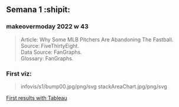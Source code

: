 ## Semana 1 :shipit:

### makeovermoday 2022 w 43 <br>
> Article: Why Some MLB Pitchers Are Abandoning The Fastball.<br>
> Source: FiveThirtyEight.<br>
> Data Source: FanGraphs.<br>
> Glossary: FanGraphs.<br>

### First viz:
> infovis/s1/bump00.jpg/png/svg
> stackAreaChart.jpg/png/svg

[First results with Tableau](https://public.tableau.com/views/Makeover2022/Dashboard1?:language=es-ES&publish=yes&:display_count=n&:origin=viz_share_link) <br>
